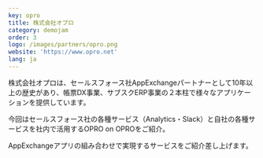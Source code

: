 ```yaml
---
key: opro
title: 株式会社オプロ
category: demojam
order: 3
logo: /images/partners/opro.png
website: 'https://www.opro.net'
lang: ja
---
```

株式会社オプロは、セールスフォース社AppExchangeパートナーとして10年以上の歴史があり、帳票DX事業、サブスクERP事業の２本柱で様々なアプリケーションを提供しています。

今回はセールスフォース社の各種サービス（Analytics・Slack）と自社の各種サービスを社内で活用するOPRO on OPROをご紹介。

AppExchangeアプリの組み合わせで実現するサービスをご紹介差し上げます。